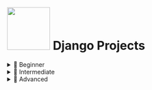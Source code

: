 # <img src="https://static.djangoproject.com/img/logos/django-logo-negative.svg" width="100" /> Django Projects

<details>
  <summary>🌱 Beginner</summary>

  <h4>🚀 Beginner</h4>
  <ul>
    <li><a href="#" target="_blank">Blog App</a></li>
    <li><a href="#" target="_blank">To-Do List</a></li>
  </ul>
</details>

<details>
  <summary>🌿 Intermediate</summary>

  <h4>⚙️ Intermediate</h4>
  <ul>
    <li><a href="#" target="_blank">E-commerce Site</a></li>
    <li><a href="#" target="_blank">Job Board</a></li>
  </ul>
</details>

<details>
  <summary>🌳 Advanced</summary>

  <h4>🔥 Advanced</h4>
  <ul>
    <li><a href="#" target="_blank">Multi-Tenant SaaS Platform</a></li>
    <li><a href="#" target="_blank">Real-time Chat App (Django + Channels)</a></li>
  </ul>
</details>

